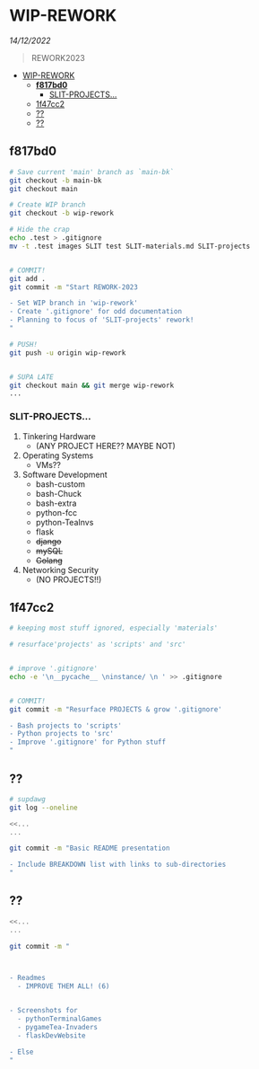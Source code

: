 # WIP-REWORK

*14/12/2022*

> REWORK2023


- [WIP-REWORK](#wip-rework)
  - [**f817bd0**](#f817bd0)
    - [SLIT-PROJECTS...](#slit-projects)
  - [1f47cc2](#1f47cc2)
  - [??](#)
  - [??](#-1)



## **f817bd0**


```bash
# Save current 'main' branch as `main-bk`
git checkout -b main-bk
git checkout main

# Create WIP branch
git checkout -b wip-rework

# Hide the crap
echo .test > .gitignore
mv -t .test images SLIT test SLIT-materials.md SLIT-projects


# COMMIT!
git add .
git commit -m "Start REWORK-2023

- Set WIP branch in 'wip-rework'
- Create '.gitignore' for odd documentation
- Planning to focus of 'SLIT-projects' rework!
"

# PUSH!
git push -u origin wip-rework


# SUPA LATE
git checkout main && git merge wip-rework
...
```


### SLIT-PROJECTS...

1. Tinkering Hardware
   - (ANY PROJECT HERE?? MAYBE NOT)
2. Operating Systems
   - VMs??
3. Software Development
   - bash-custom
   - bash-Chuck
   - bash-extra
   - python-fcc
   - python-TeaInvs
   - flask
   - ~~django~~
   - ~~mySQL~~
   - ~~Golang~~
4. Networking Security 
   - (NO PROJECTS!!)





## 1f47cc2


```bash
# keeping most stuff ignored, especially 'materials'

# resurface'projects' as 'scripts' and 'src'


# improve '.gitignore'
echo -e '\n__pycache__ \ninstance/ \n ' >> .gitignore


# COMMIT!
git commit -m "Resurface PROJECTS & grow '.gitignore'

- Bash projects to 'scripts'
- Python projects to 'src'
- Improve '.gitignore' for Python stuff
"
```


## ??

```bash
# supdawg
git log --oneline

<<...
...

git commit -m "Basic README presentation

- Include BREAKDOWN list with links to sub-directories
"
```



## ??

```bash
<<...
...

git commit -m "



- Readmes
  - IMPROVE THEM ALL! (6)


- Screenshots for 
  - pythonTerminalGames
  - pygameTea-Invaders
  - flaskDevWebsite

- Else
"
```
